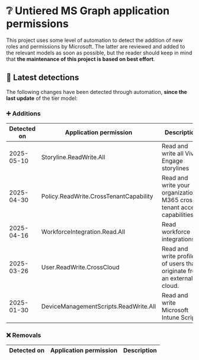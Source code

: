 # ❔ Untiered MS Graph application permissions

This project uses some level of automation to detect the addition of new roles and permissions by Microsoft. The latter are reviewed and added to the relevant models as soon as possible, but the reader should keep in mind that **the maintenance of this project is based on best effort**.

## 🔎 Latest detections

The following changes have been detected through automation, **since the last update** of the tier model:

### ➕ Additions

| Detected on | Application permission | Description |
|---|---|---|
| 2025-05-10 | Storyline.ReadWrite.All | Read and write all Viva Engage storylines |
| 2025-04-30 | Policy.ReadWrite.CrossTenantCapability | Read and write your organization's M365 cross tenant access capabilities |
| 2025-04-16 | WorkforceIntegration.Read.All | Read workforce integrations |
| 2025-03-26 | User.ReadWrite.CrossCloud | Read and write profiles of users that originate from an external cloud. |
| 2025-01-30 | DeviceManagementScripts.ReadWrite.All | Read and write Microsoft Intune Scripts |

### ❌ Removals

| Detected on | Application permission | Description |
|---|---|---|
